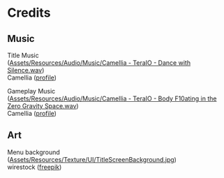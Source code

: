 # Credits

## Music

Title Music  
([Assets/Resources/Audio/Music/Camellia - TeraIO - Dance with Silence.wav](Assets/Resources/Audio/Music/Camellia%20-%20TeraIO%20-%20Dance%20with%20Silence.wav))  
Camellia ([profile](https://cametek.jp))

Gameplay Music  
([Assets/Resources/Audio/Music/Camellia - TeraIO - Body F10ating in the Zero Gravity Space.wav](Assets/Resources/Audio/Music/Camellia%20-%20TeraIO%20-%20Body%20F10ating%20in%20the%20Zero%20Gravity%20Space.wav))  
Camellia ([profile](https://cametek.jp))

## Art

Menu background  
([Assets/Resources/Texture/UI/TitleScreenBackground.jpg](Assets/Resources/Texture/UI/TitleScreenBackground.jpg))  
wirestock ([freepik](https://www.freepik.com/author/wirestock))